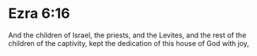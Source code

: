 # Ezra 6:16

And the children of Israel, the priests, and the Levites, and the rest of the children of the captivity, kept the dedication of this house of God with joy,